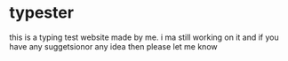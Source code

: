 # typester
this is a typing test website made by me. i ma still working on it and if you have any suggetsionor any idea then please let me know
